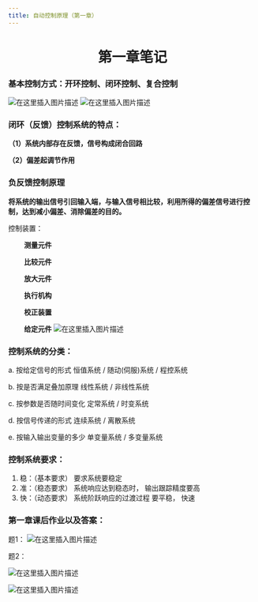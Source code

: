 ```yaml
---
title: 自动控制原理（第一章）
---
```


# <center>第一章笔记<center/>
### 基本控制方式：开环控制、闭环控制、复合控制

![在这里插入图片描述](https://img-blog.csdnimg.cn/d6cef80a3cc64ca8a833f5ef8675aec6.png?x-oss-process=image/watermark,type_d3F5LXplbmhlaQ,shadow_50,text_Q1NETiBA5p6X5oy96I65,size_20,color_FFFFFF,t_70,g_se,x_16#pic_center)
![在这里插入图片描述](https://img-blog.csdnimg.cn/5a5cee56045b4fdea5562c370ea68220.png?x-oss-process=image/watermark,type_d3F5LXplbmhlaQ,shadow_50,text_Q1NETiBA5p6X5oy96I65,size_20,color_FFFFFF,t_70,g_se,x_16#pic_center)

### 闭环（反馈）控制系统的特点：

**（1）系统内部存在反馈，信号构成闭合回路**

**（2）偏差起调节作用**


### 负反馈控制原理

 **将系统的输出信号引回输入端，与输入信号相比较，利用所得的偏差信号进行控制，达到减小偏差、消除偏差的目的。** 

控制装置：

&emsp;&emsp; **测量元件**

&emsp;&emsp; **比较元件**

&emsp;&emsp; **放大元件**

&emsp;&emsp; **执行机构**

&emsp;&emsp; **校正装置**

&emsp;&emsp; **给定元件**
![在这里插入图片描述](https://img-blog.csdnimg.cn/e945790cbaa849ba8580c0d215f7a345.png?x-oss-process=image/watermark,type_d3F5LXplbmhlaQ,shadow_50,text_Q1NETiBA5p6X5oy96I65,size_20,color_FFFFFF,t_70,g_se,x_16#pic_center)

### 控制系统的分类：
  a. 按给定信号的形式          恒值系统 / 随动(伺服)系统 / 程控系统

  b. 按是否满足叠加原理      线性系统 / 非线性系统

  c. 按参数是否随时间变化  定常系统 / 时变系统

  d. 按信号传递的形式           连续系统 / 离散系统

  e. 按输入输出变量的多少   单变量系统 / 多变量系统

### 控制系统要求：
1. 稳：（基本要求）
要求系统要稳定
2. 准：（稳态要求）
系统响应达到稳态时，
输出跟踪精度要高
3. 快：（动态要求）
系统阶跃响应的过渡过程
要平稳，  快速

### 第一章课后作业以及答案：
题1：
![在这里插入图片描述](https://img-blog.csdnimg.cn/954ebd477c1d4915a4dd3027ea1e7ff8.png?x-oss-process=image/watermark,type_d3F5LXplbmhlaQ,shadow_50,text_Q1NETiBA5p6X5oy96I65,size_20,color_FFFFFF,t_70,g_se,x_16#pic_center)

题2：

![在这里插入图片描述](https://img-blog.csdnimg.cn/d6131f79b683430aa393ff3f3d265881.png?x-oss-process=image/watermark,type_d3F5LXplbmhlaQ,shadow_50,text_Q1NETiBA5p6X5oy96I65,size_20,color_FFFFFF,t_70,g_se,x_16#pic_center)

![在这里插入图片描述](https://img-blog.csdnimg.cn/c34b3a4ae4594adfbdea4a1c8be2243b.png?x-oss-process=image/watermark,type_d3F5LXplbmhlaQ,shadow_50,text_Q1NETiBA5p6X5oy96I65,size_20,color_FFFFFF,t_70,g_se,x_16#pic_center)

